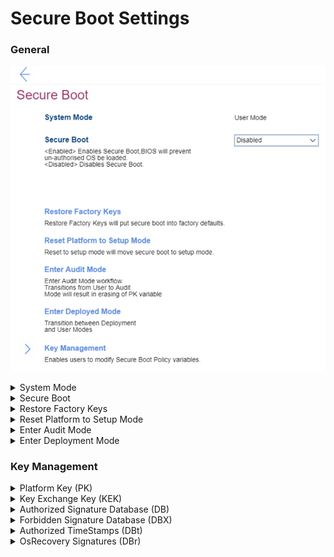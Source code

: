 # Secure Boot Settings #

### General ###

![](./img/secureboot.png)

<details><summary>System Mode</summary>

Shows the current system mode. View only.<br>

Possible values:

1. **Deployed Mode** - Default
2. Audit  Mode
3. User Mode
4. Setup Mode

| WMI Setting name | Values | SVP / SMP Req'd | AMD/Intel |
|:---|:---|:---|:---|
|  |  |  | Both |
</details>


<details><summary>Secure Boot</summary>

Secure Boot means that the BIOS will prevent any un-authorized OS from being loaded.

Options:

1. **Enabled** – Default.
2. Disabled.

| WMI Setting name | Values | SVP / SMP Req'd | AMD/Intel |
|:---|:---|:---|:---|
| SecureBoot |  | yes | Both |
</details>


<details><summary>Restore Factory Keys</summary>

Reset Factory Keys will put secure boot into factory defaults.<br>

?> Requires additional confirmation. 

| WMI Setting name | Values | SVP / SMP Req'd | AMD/Intel |
|:---|:---|:---|:---|
|  |  |  | Both |
</details>


<details><summary>Reset Platform to Setup Mode</summary>

Reset to setup mode will move secure boot to setup mode.<br>

?> Requires additional confirmation.

| WMI Setting name | Values | SVP / SMP Req'd | AMD/Intel |
|:---|:---|:---|:---|
|  |  |  | Both |

</details>


<details><summary>Enter Audit Mode</summary>

Enter Audit Mode workflow.<br>

!> Transition from User to Audit Mode will result in erasing of PK (Platform Key) value.

?> Requires additional confirmation.

| WMI Setting name | Values | SVP / SMP Req'd | AMD/Intel |
|:---|:---|:---|:---|
|  |  |  | Both |
</details>


<details><summary>Enter Deployment Mode</summary>

Transition between User and Deployment modes.

?> Requires additional confirmation.

| WMI Setting name | Values | SVP / SMP Req'd | AMD/Intel |
|:---|:---|:---|:---|
|  |  |  | Both |
</details>


### Key Management ###
<!-- TBD need to find the image -->

<details><summary>Platform Key (PK)</summary>

?> The platform key establishes a trust relationship between the platform owner and the platform firmware. The platform owner enrolls the public half of the key into the platform firmware. The platform owner can later use the private half of the key to change platform ownership or to enroll a Key Exchange Key. 

| WMI Setting name | Values | SVP / SMP Req'd | AMD/Intel |
|:---|:---|:---|:---|
|  |  |  | Both |
</details>


<details><summary>Key Exchange Key (KEK)</summary>

?> Key exchange keys establish a trust relationship between the operating system and the platform firmware. Each operating system (and potentially, each 3rd party application that needs to communicate with platform firmware) enrolls a public key into the platform firmware.

| WMI Setting name | Values | SVP / SMP Req'd | AMD/Intel |
|:---|:---|:---|:---|
|  |  |  | Both |
</details>


<details><summary>Authorized Signature Database (DB)</summary>

?> Database keys shows the list of allowed certificates. System will check digital signatures of bootloaders using public keys in the DB. Only software or firmware which has a bootloader signed with a corresponding private key will be allowed to run. 

| WMI Setting name | Values | SVP / SMP Req'd | AMD/Intel |
|:---|:---|:---|:---|
|  |  |  | Both |
</details>


<details><summary>Forbidden Signature Database (DBX)</summary>

?> Forbidden Signature Database shows not allowed certificates. System will block any software or firmware signed with a corresponding private key. 

| WMI Setting name | Values | SVP / SMP Req'd | AMD/Intel |
|:---|:---|:---|:---|
|  |  |  | Both |
</details>


<details><summary>Authorized TimeStamps (DBt)</summary>

?> If present, contains the platform-defined secure boot timestamp signature database. This is not used at runtime but is provided in order to allow the OS to recover the OEM's default key setup.

| WMI Setting name | Values | SVP / SMP Req'd | AMD/Intel |
|:---|:---|:---|:---|
|  |  |  | Both |
</details>


<details><summary>OsRecovery Signatures (DBr)</summary>

?> If present, contains the platform-defined secure boot authorized recovery signature database. This is not used at runtime but is provided in order to allow the OS to recover the OEM's default key setup.

| WMI Setting name | Values | SVP / SMP Req'd | AMD/Intel |
|:---|:---|:---|:---|
|  |  |  | Both |
</details>